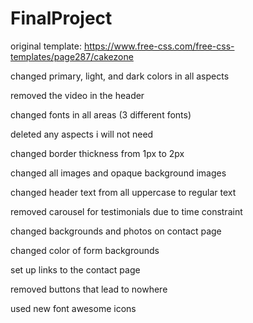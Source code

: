 # FinalProject

original template: https://www.free-css.com/free-css-templates/page287/cakezone 

changed primary, light, and dark colors in all aspects

removed the video in the header

changed fonts in all areas (3 different fonts)

deleted any aspects i will not need

changed border thickness from 1px to 2px

changed all images and opaque background images

changed header text from all uppercase to regular text

removed carousel for testimonials due to time constraint

changed backgrounds and photos on contact page

changed color of form backgrounds

set up links to the contact page

removed buttons that lead to nowhere

used new font awesome icons
